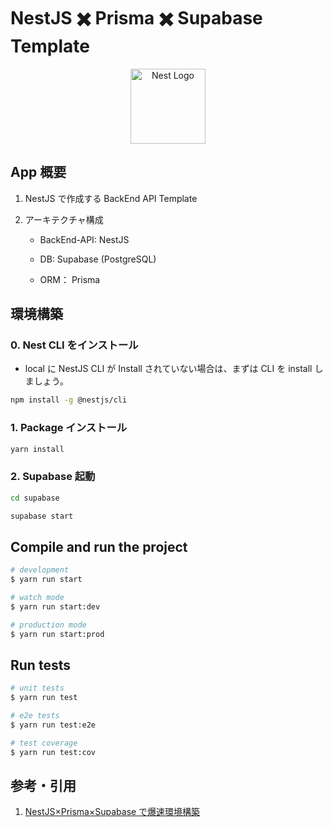 # NestJS ✖️ Prisma ✖️ Supabase Template

<p align="center">
  <a href="http://nestjs.com/" target="blank"><img src="https://nestjs.com/img/logo-small.svg" width="120" alt="Nest Logo" /></a>
</p>

## App 概要

1. NestJS で作成する BackEnd API Template

2. アーキテクチャ構成

   - BackEnd-API: NestJS

   - DB: Supabase (PostgreSQL)

   - ORM： Prisma

## 環境構築

### 0. Nest CLI をインストール

- local に NestJS CLI が Install されていない場合は、まずは CLI を install しましょう。

```bash
npm install -g @nestjs/cli
```

### 1. Package インストール

```bash
yarn install
```

### 2. Supabase 起動

```bash
cd supabase

supabase start
```

## Compile and run the project

```bash
# development
$ yarn run start

# watch mode
$ yarn run start:dev

# production mode
$ yarn run start:prod
```

## Run tests

```bash
# unit tests
$ yarn run test

# e2e tests
$ yarn run test:e2e

# test coverage
$ yarn run test:cov
```

## 参考・引用

1. [NestJS×Prisma×Supabase で爆速環境構築](https://zenn.dev/masatotezuka/articles/supabase_prisma_20230826)
